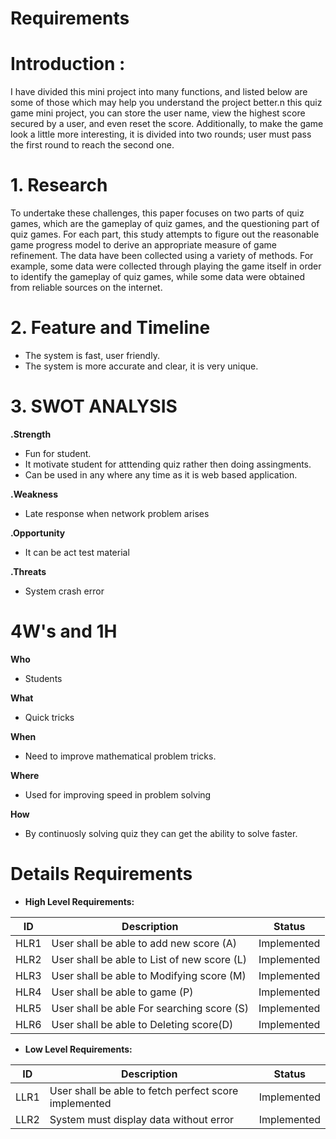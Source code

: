 # **Requirements**

# **Introduction :**

I have divided this mini project into many functions, and listed below are some of those which may help you understand the project better.n this quiz game mini project, you can store the user name, view the highest score secured by a user, and even reset the score. Additionally, to make the game look a little more interesting, it is divided into two rounds; user must pass the first round to reach the second one.

# 1. **Research**

To undertake these challenges, this paper focuses on two parts of quiz games, which are the gameplay of quiz games, and the questioning part of quiz games. For each part, this study attempts to figure out the reasonable game progress model to derive an appropriate measure of game refinement. The data have been collected using a variety of methods. For example, some data were collected through playing the game itself in order to identify the gameplay of quiz games, while some data were obtained from reliable sources on the internet.

# 2. **Feature and Timeline**

-  The system is fast, user friendly.
-  The system is more accurate and clear, it is very unique.

# 3. **SWOT ANALYSIS**

**.Strength**

-  Fun for student.
-  It motivate student for atttending quiz rather then doing assingments.
-  Can be used in any where any time as it is web based application.

**.Weakness**

-  Late response when network problem arises

**.Opportunity**

-  It can be act test material

**.Threats**

-  System crash error

# **4W&#39;s and 1H**

**Who**

-  Students

**What**

-  Quick tricks

**When**

-  Need to improve mathematical problem tricks.

**Where**

-  Used for improving speed in problem solving

**How**

-  By continuosly solving quiz they can get the ability to solve faster.

# **Details Requirements**

- **High Level Requirements:**

| **ID** | **Description** | **Status** |
| --- | --- | --- |
| HLR1 | User shall be able to add new score (A) | Implemented |
| HLR2 | User shall be able to List of new score (L) | Implemented |
| HLR3 | User shall be able to Modifying score (M) | Implemented |
| HLR4 | User shall be able to game (P) | Implemented |
| HLR5 | User shall be able For searching score (S) | Implemented |
| HLR6 | User shall be able to Deleting score(D) | Implemented |

 - **Low Level Requirements:** 

| **ID** | **Description** | **Status** |
| --- | --- | --- |
| LLR1 | User shall be able to fetch perfect score implemented | Implemented |
| LLR2 | System must display data without error | Implemented |
